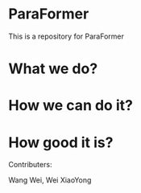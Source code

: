 # ParaFormer
This is a repository for ParaFormer

# What we do?
# How we can do it?
# How good it is?

Contributers:

Wang Wei, Wei XiaoYong
